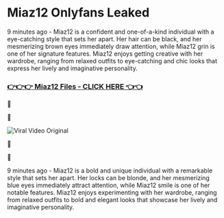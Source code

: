 # Miaz12 Onlyfans Leaked

<p>9 minutes ago - Miaz12 is a confident and one-of-a-kind individual with a eye-catching style that sets her apart. Her hair can be black, and her mesmerizing brown eyes immediately draw attention, while Miaz12 grin is one of her signature features. Miaz12 enjoys getting creative with her wardrobe, ranging from relaxed outfits to eye-catching and chic looks that express her lively and imaginative personality.</p><p>
<h3><a href="https://fansleaks.com-getfree.pro/miaz12" rel="nofollow">👉👉👉 Miaz12 Files - CLICK HERE 👈👈</a></h3>
<p>🔻</p>
<p>🔻</p> <p>
<a href="https://fansleaks.com-getfree.pro/miaz12" rel="nofollow"><img src="https://i.imgur.com/0ZbtXZ5.gif" alt="Viral Video Original" style="max-width: 100%; display: inline-block;" data-target="animated-image.originalImage"></a>
<p>🔻</p>
<p>🔻</p> <p>9 minutes ago - Miaz12 is a bold and unique individual with a remarkable style that sets her apart. Her locks can be blonde, and her mesmerizing blue eyes immediately attract attention, while Miaz12 smile is one of her notable features. Miaz12 enjoys experimenting with her wardrobe, ranging from relaxed outfits to bold and elegant looks that showcase her lively and imaginative personality.</p>